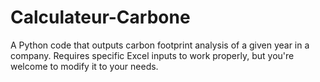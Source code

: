 # Calculateur-Carbone
A Python code that outputs carbon footprint analysis of a given year in a company. Requires specific Excel inputs to work properly, but you're welcome to modify it to your needs. 
